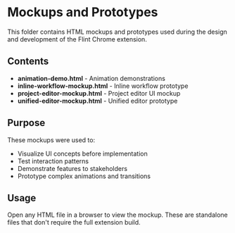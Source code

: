 # Mockups and Prototypes

This folder contains HTML mockups and prototypes used during the design and development of the Flint Chrome extension.

## Contents

- **animation-demo.html** - Animation demonstrations
- **inline-workflow-mockup.html** - Inline workflow prototype
- **project-editor-mockup.html** - Project editor UI mockup
- **unified-editor-mockup.html** - Unified editor prototype

## Purpose

These mockups were used to:
- Visualize UI concepts before implementation
- Test interaction patterns
- Demonstrate features to stakeholders
- Prototype complex animations and transitions

## Usage

Open any HTML file in a browser to view the mockup. These are standalone files that don't require the full extension build.
